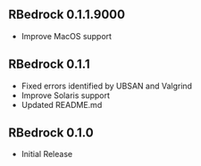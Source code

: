 ## RBedrock 0.1.1.9000

 * Improve MacOS support

## RBedrock 0.1.1

 * Fixed errors identified by UBSAN and Valgrind
 * Improve Solaris support
 * Updated README.md

## RBedrock 0.1.0

 * Initial Release

